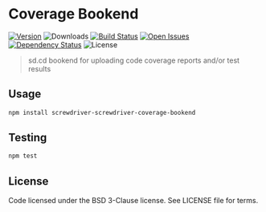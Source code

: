 # Coverage Bookend
[![Version][npm-image]][npm-url] ![Downloads][downloads-image] [![Build Status][status-image]][status-url] [![Open Issues][issues-image]][issues-url] [![Dependency Status][daviddm-image]][daviddm-url] ![License][license-image]

> sd.cd bookend for uploading code coverage reports and/or test results

## Usage

```bash
npm install screwdriver-screwdriver-coverage-bookend
```

## Testing

```bash
npm test
```

## License

Code licensed under the BSD 3-Clause license. See LICENSE file for terms.

[npm-image]: https://img.shields.io/npm/v/screwdriver-screwdriver-coverage-bookend.svg
[npm-url]: https://npmjs.org/package/screwdriver-screwdriver-coverage-bookend
[downloads-image]: https://img.shields.io/npm/dt/screwdriver-screwdriver-coverage-bookend.svg
[license-image]: https://img.shields.io/npm/l/screwdriver-screwdriver-coverage-bookend.svg
[issues-image]: https://img.shields.io/github/issues/screwdriver-cd/screwdriver-coverage-bookend.svg
[issues-url]: https://github.com/screwdriver-cd/screwdriver-coverage-bookend/issues
[status-image]: https://cd.screwdriver.cd/pipelines/pipelineid/badge
[status-url]: https://cd.screwdriver.cd/pipelines/pipelineid
[daviddm-image]: https://david-dm.org/screwdriver-cd/screwdriver-coverage-bookend.svg?theme=shields.io
[daviddm-url]: https://david-dm.org/screwdriver-cd/screwdriver-coverage-bookend
